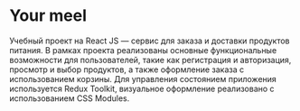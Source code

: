 # Your meel

Учебный проект на React JS — сервис для заказа и доставки продуктов питания. В рамках проекта реализованы основные функциональные возможности для пользователей, такие как регистрация и авторизация, просмотр и выбор продуктов, а также оформление заказа с использованием корзины. Для управления состоянием приложения используется Redux Toolkit, визуальное оформление реализовано с использованием CSS Modules.

